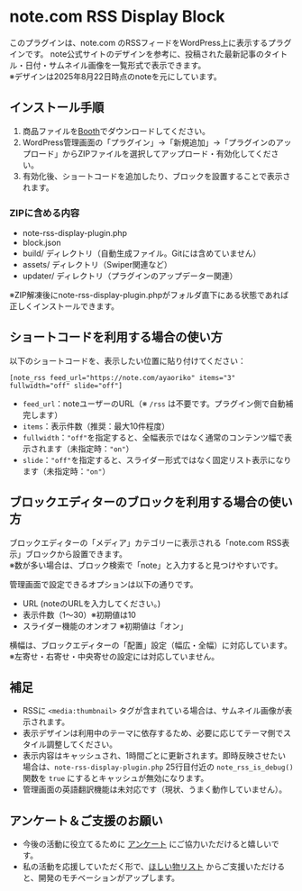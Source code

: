 # note.com RSS Display Block
このプラグインは、note.com のRSSフィードをWordPress上に表示するプラグインです。
note公式サイトのデザインを参考に、投稿された最新記事のタイトル・日付・サムネイル画像を一覧形式で表示できます。  
※デザインは2025年8月22日時点のnoteを元にしています。

## インストール手順

1. 商品ファイルを[Booth](https://ayaoriko.booth.pm/items/6102011)でダウンロードしてください。
2. WordPress管理画面の「プラグイン」→「新規追加」→「プラグインのアップロード」からZIPファイルを選択してアップロード・有効化してください。
3. 有効化後、ショートコードを追加したり、ブロックを設置することで表示されます。

### ZIPに含める内容

- note-rss-display-plugin.php
- block.json
- build/ ディレクトリ（自動生成ファイル。Gitには含めていません）
- assets/ ディレクトリ（Swiper関連など）
- updater/ ディレクトリ（プラグインのアップデーター関連）

※ZIP解凍後にnote-rss-display-plugin.phpがフォルダ直下にある状態であれば正しくインストールできます。

## ショートコードを利用する場合の使い方

以下のショートコードを、表示したい位置に貼り付けてください：
```
[note_rss feed_url="https://note.com/ayaoriko" items="3" fullwidth="off" slide="off"]
```

- `feed_url`：noteユーザーのURL（※ `/rss` は不要です。プラグイン側で自動補完します）
- `items`：表示件数（推奨：最大10件程度）
- `fullwidth`：`"off"`を指定すると、全幅表示ではなく通常のコンテンツ幅で表示されます（未指定時：`"on"`）
- `slide`：`"off"`を指定すると、スライダー形式ではなく固定リスト表示になります（未指定時：`"on"`）

## ブロックエディターのブロックを利用する場合の使い方

ブロックエディターの「メディア」カテゴリーに表示される「note.com RSS表示」ブロックから設置できます。  
※数が多い場合は、ブロック検索で「note」と入力すると見つけやすいです。

管理画面で設定できるオプションは以下の通りです。

- URL (noteのURLを入力してください。)
- 表示件数（1〜30）※初期値は10
- スライダー機能のオンオフ  ※初期値は「オン」

横幅は、ブロックエディターの「配置」設定（幅広・全幅）に対応しています。  
※左寄せ・右寄せ・中央寄せの設定には対応していません。

## 補足

- RSSに `<media:thumbnail>` タグが含まれている場合は、サムネイル画像が表示されます。
- 表示デザインは利用中のテーマに依存するため、必要に応じてテーマ側でスタイル調整してください。
- 表示内容はキャッシュされ、1時間ごとに更新されます。即時反映させたい場合は、`note-rss-display-plugin.php` 25行目付近の `note_rss_is_debug()` 関数を `true` にするとキャッシュが無効になります。
- 管理画面の英語翻訳機能は未対応です（現状、うまく動作していません）。

## アンケート＆ご支援のお願い
- 今後の活動に役立てるために [アンケート](https://ayaoriko.booth.pm/items/6102011) にご協力いただけると嬉しいです。
- 私の活動を応援していただく形で、[ほしい物リスト](https://www.amazon.jp/hz/wishlist/ls/2FAK8W49YO9DT?ref_=wl_share) からご支援いただけると、開発のモチベーションがアップします。